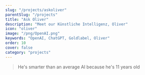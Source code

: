 ```yaml
---
slug: "/projects/askoliver"
parentSlug: "/projects"
title: "Ask Oliver"
description: "Meet our Künstliche Intelligenz, Oliver"
icon: "oliver"
image: "/png/OpenAI.png"
keywords: "OpenAI, ChatGPT, Goldlabel, Oliver"
order: 10
cover: false
category: "projects"
---
```


> He's smarter than an average AI because he's 11 years old